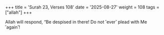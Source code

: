 +++
title = 'Surah 23, Verses 108'
date = '2025-08-27'
weight = 108
tags = ["allah"]
+++

Allah will respond, “Be despised in there! Do not ˹ever˺ plead with Me ˹again˺!